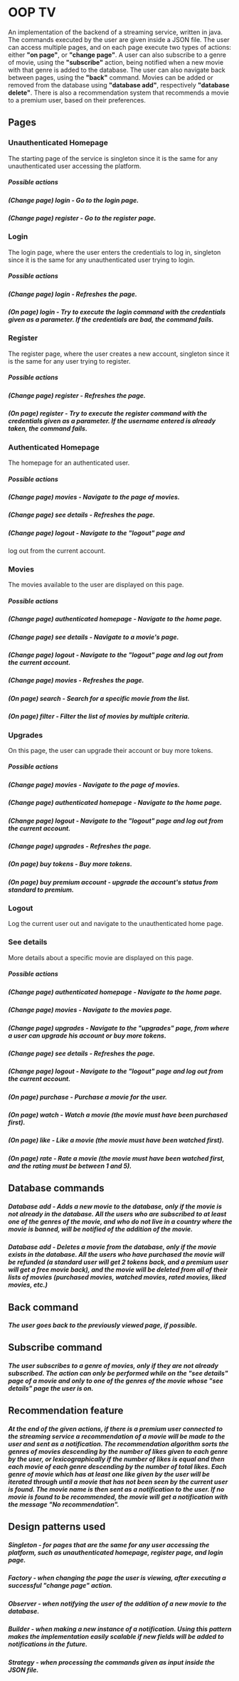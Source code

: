 # OOP TV

An implementation of the backend of a streaming service, written in java. The commands executed by the user are given inside a JSON file. The user can access multiple pages, and on each page execute two types of actions: either **"on page"**, or **"change page"**. A user can also subscribe to a genre of movie, using the **"subscribe"** action, being notified when a new movie with that genre is added to the database. The user can also navigate back between pages, using the **"back"** command. Movies can be added or removed from the database using **"database add"**, respectively **"database delete"**. There is also a recommendation system that recommends a movie to a premium user, based on their preferences.

## Pages

### **Unauthenticated Homepage**

The starting page of the service is singleton since it is the same
for any unauthenticated user accessing the platform.

##### **Possible actions**
##### **(Change page) login** - Go to the login page.
##### **(Change page) register** - Go to the register page.

### **Login**

The login page, where the user enters the credentials to log in,
singleton since it is the same for any unauthenticated user trying 
to login.

##### **Possible actions**
##### **(Change page) login** - Refreshes the page.
##### **(On page) login** - Try to execute the login command with the credentials given as a parameter. If the credentials are bad, the command fails.

### **Register**

The register page, where the user creates a new account, singleton
since it is the same for any user trying to register.

##### **Possible actions**
##### **(Change page) register** - Refreshes the page.
##### **(On page) register** - Try to execute the register command with the credentials given as a parameter. If the username entered is already taken, the command fails.

### **Authenticated Homepage**

The homepage for an authenticated user.

##### **Possible actions**
##### **(Change page) movies** - Navigate to the page of movies.
##### **(Change page) see details** - Refreshes the page.
##### **(Change page) logout** - Navigate to the "logout" page and
log out from the current account.

### **Movies**

The movies available to the user are displayed on this page.

##### **Possible actions**
##### **(Change page) authenticated homepage** - Navigate to the home page.
##### **(Change page) see details** - Navigate to a movie's page.
##### **(Change page) logout** - Navigate to the "logout" page and log out from the current account.
##### **(Change page) movies** - Refreshes the page.
##### **(On page) search** - Search for a specific movie from the list.
##### **(On page) filter** - Filter the list of movies by multiple criteria.

### **Upgrades**

On this page, the user can upgrade their account or buy more tokens.

##### **Possible actions**
##### **(Change page) movies** - Navigate to the page of movies.
##### **(Change page) authenticated homepage** - Navigate to the home page.
##### **(Change page) logout** - Navigate to the "logout" page and log out from the current account.
##### **(Change page) upgrades** - Refreshes the page.
##### **(On page) buy tokens** - Buy more tokens.
##### **(On page) buy premium account** - upgrade the account's status from standard to premium.

### **Logout**

Log the current user out and navigate to the unauthenticated home page.

### **See details**

More details about a specific movie are displayed on this page.

##### **Possible actions**
##### **(Change page) authenticated homepage** - Navigate to the home page.
##### **(Change page) movies** - Navigate to the movies page.
##### **(Change page) upgrades** - Navigate to the "upgrades" page, from where a user can upgrade his account or buy more tokens.
##### **(Change page) see details** - Refreshes the page.
##### **(Change page) logout** - Navigate to the "logout" page and log out from the current account.
##### **(On page) purchase** - Purchase a movie for the user.
##### **(On page) watch** - Watch a movie (the movie must have been purchased first).
##### **(On page) like** - Like a movie (the movie must have been watched first).
##### **(On page) rate** - Rate a movie (the movie must have been watched first, and the rating must be between 1 and 5).

## **Database commands**

##### **Database add** - Adds a new movie to the database, only if the movie is not already in the database. All the users who are subscribed to at least one of the genres of the movie, and who do not live in a country where the movie is banned, will be notified of the addition of the movie.

##### **Database add** - Deletes a movie from the database, only if the movie exists in the database. All the users who have purchased the movie will be refunded (a standard user will get 2 tokens back, and a premium user will get a free movie back), and the movie will be deleted from all of their lists of movies (purchased movies, watched movies, rated movies, liked movies, etc.)

## **Back command**
##### The user goes back to the previously viewed page, if possible.

## **Subscribe command**
##### The user subscribes to a genre of movies, only if they are not already subscribed. The action can only be performed while on the "see details" page of a movie and only to one of the genres of the movie whose "see details" page the user is on.

## **Recommendation feature**
##### At the end of the given actions, if there is a premium user connected to the streaming service a recommendation of a movie will be made to the user and sent as a notification. The recommendation algorithm sorts the genres of movies descending by the number of likes given to each genre by the user, or lexicographically if the number of likes is equal and then each movie of each genre descending by the number of total likes. Each genre of movie which has at least one like given by the user will be iterated through until a movie that has not been seen by the current user is found. The movie name is then sent as a notification to the user. If no movie is found to be recommended, the movie will get a notification with the message "No recommendation".


## Design patterns used
##### **Singleton** - for pages that are the same for any user accessing the platform, such as unauthenticated homepage, register page, and login page.
#####  **Factory** - when changing the page the user is viewing, after executing a successful "change page" action.
##### **Observer** - when notifying the user of the addition of a new movie to the database.
##### **Builder** - when making a new instance of a notification. Using this pattern makes the implementation easily scalable if new fields will be added to notifications in the future.
##### **Strategy** - when processing the commands given as input inside the JSON file.
